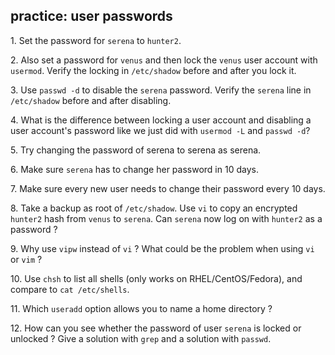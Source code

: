 ## practice: user passwords

1\. Set the password for `serena` to `hunter2`.

2\. Also set a password for `venus` and then lock the `venus` user
account with `usermod`. Verify the locking in `/etc/shadow` before and
after you lock it.

3\. Use `passwd -d` to disable the `serena` password. Verify the
`serena` line in `/etc/shadow` before and after disabling.

4\. What is the difference between locking a user account and disabling
a user account\'s password like we just did with `usermod -L` and
`passwd -d`?

5\. Try changing the password of serena to serena as serena.

6\. Make sure `serena` has to change her password in 10 days.

7\. Make sure every new user needs to change their password every 10
days.

8\. Take a backup as root of `/etc/shadow`. Use `vi` to copy an
encrypted `hunter2` hash from `venus` to `serena`. Can `serena` now log
on with `hunter2` as a password ?

9\. Why use `vipw` instead of `vi` ? What could be the problem when
using `vi` or `vim` ?

10\. Use `chsh` to list all shells (only works on RHEL/CentOS/Fedora),
and compare to `cat /etc/shells`.

11\. Which `useradd` option allows you to name a home directory ?

12\. How can you see whether the password of user `serena` is locked or
unlocked ? Give a solution with `grep` and a solution with `passwd`.

